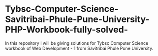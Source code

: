 # Tybsc-Computer-Science-Savitribai-Phule-Pune-University-PHP-Workbook-fully-solved-
In this repository I will be giving solutions for Tybsc Computer Science workbook of Web Development - 1 from Savitribai Phule Pune University.

